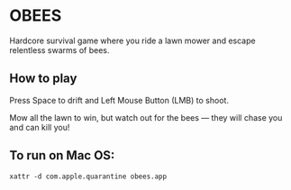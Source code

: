 # OBEES

Hardcore survival game where you ride a lawn mower and escape relentless swarms of bees.

## How to play

Press Space to drift and Left Mouse Button (LMB) to shoot.

Mow all the lawn to win, but watch out for the bees — they will chase you and can kill you!

## To run on Mac OS:

```
xattr -d com.apple.quarantine obees.app
```